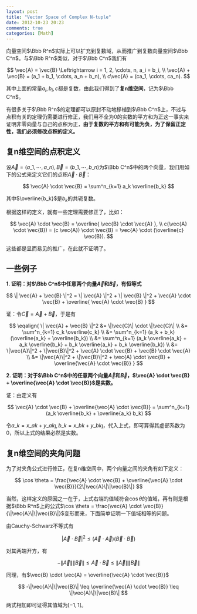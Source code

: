 ```yaml
---
layout: post
title: "Vector Space of Complex N-tuple"
date: 2012-10-23 20:23
comments: true
categories: [Math]
---
```


向量空间$\Bbb R^n$实际上可以扩充到复数域，从而推广到复数向量空间$\Bbb C^n$。与$\Bbb R^n$类似，对于$\Bbb C^n$我们有

$$
\vec{A} = \vec{B} \Leftrightarrow i = 1, 2, \cdots, n, a_i = b_i, \\
\vec{A} + \vec{B} = (a_1 + b_1, \cdots, a_n + b_n), \\
c\vec{A} = (ca_1, \cdots, ca_n).
$$

其中上面的常量$a_i, b_i, c$都是复数，由此我们得到了**复n维空间**，记为$\Bbb C^n$。

有很多关于$\Bbb R^n$的定理都可以原封不动地移植到$\Bbb C^n$上，不过与点积有关的定理仍需要进行修正，我们用不全为0的实数的平方和为正这一事实来证明非零向量与自己的点积为正，**由于复数的平方和有可能为负，为了保留正定性，我们必须修改点积的定义。**


## 复n维空间的点积定义

设$\vec{A} = (a\_1, \cdots, a\_n), \vec{B} = (b\_1, \cdots, b\_n)$为$\Bbb C^n$中的两个向量，我们用如下的公式来定义它们的点积$\vec{A} \cdot \vec{B}$：

$$
\vec{A} \cdot \vec{B} = \sum^n_{k=1} a_k \overline{b_k} 
$$

其中$\overline{b_k}$是$b_k$的共轭复数。

根据这样的定义，就有一些定理需要修正了，比如：

$$
\vec{A} \cdot \vec{B} = \overline{ \vec{B} \cdot \vec{A} }, \\
c(\vec{A} \cdot \vec{B}) = (c \vec{A}) \cdot \vec{B} = \vec{A} \cdot (\overline{c} \vec{B}).
$$

这些都是显而易见的推广，在此就不证明了。

## 一些例子

**1. 证明：对$\Bbb C^n$中任意两个向量$\vec{A}$和$\vec{B}$，有恒等式**

$$
\| \vec{A} + \vec{B} \|^2 = 
    \| \vec{A} \|^2 + \| \vec{B} \|^2 + 
    \vec{A} \cdot \vec{B} + 
    \overline{ \vec{A} \cdot \vec{B} }
$$

证：令$\vec{C} = \vec{A} + \vec{B}$，于是有

$$
\eqalign{
    \| \vec{A} + \vec{B} \|^2 
    &= \|\vec{C}\| \cdot \|\vec{C}\| \\
    &= \sum^n_{k=1} c_k \overline{c_k} \\
    &= \sum^n_{k=1} (a_k + b_k)(\overline{a_k} + \overline{b_k}) \\
    &= \sum^n_{k=1} (a_k \overline{a_k} + a_k \overline{b_k} + b_k \overline{a_k} + b_k \overline{b_k}) \\
    &= \|\vec{A}\|^2 + \|\vec{B}\|^2 + \vec{A} \cdot \vec{B} + \vec{B} \cdot \vec{A} \\
    &= \|\vec{A}\|^2 + \|\vec{B}\|^2 + \vec{A} \cdot \vec{B} + \overline{\vec{A} \cdot \vec{B}}
}
$$

**2. 证明：对于$\Bbb C^n$中的任意两个向量$\vec{A}$和$\vec{B}$，$\vec{A} \cdot \vec{B} + \overline{\vec{A} \cdot \vec{B}}$是实数。**

证：由定义有

$$
\vec{A} \cdot \vec{B} + \overline{\vec{A} \cdot \vec{B}} = \sum^n_{k=1} (a_k \overline{b_k} + \overline{a_k} b_k)
$$

令$a\_k = x\_{ak} + y\_{ak} \jmath, b\_k = x\_{bk} + y\_{bk} \jmath$，代入上式，即可算得其虚部系数为0，所以上式的结果必然是实数。 

## 复n维空间的夹角问题

为了对夹角公式进行修正，在复n维空间中，两个向量之间的夹角有如下定义：

$$
\cos \theta = \frac{\vec{A} \cdot \vec{B} + \overline{\vec{A} \cdot \vec{B}}}{2\|\vec{A}\|\|\vec{B}\|}
$$

当然，这样定义的原因之一在于，上式右端的值域符合$\cos \theta$的值域，再有则是根据$\Bbb R^n$上的公式$\cos \theta = \frac{\vec{A} \cdot \vec{B}}{\|\vec{A}\|\|\vec{B}\|}$变形而来，下面简单证明一下值域相等的问题。

由Cauchy-Schwarz不等式有

$$
| \vec{A} \cdot \vec{B} |^2 \leq (\vec{A} \cdot \vec{A})(\vec{B} \cdot \vec{B})
$$

对其两端开方，有

$$
-\|\vec{A}\|\|\vec{B}\| \leq 
\vec{A} \cdot \vec{B} \leq 
\|\vec{A}\|\|\vec{B}\|
$$

同理，有$\vec{B} \cdot \vec{A} = \overline{\vec{A} \cdot \vec{B}}$

$$
-\|\vec{A}\|\|\vec{B}\| \leq 
\overline{\vec{A} \cdot \vec{B}} \leq 
\|\vec{A}\|\|\vec{B}\|
$$

两式相加即可证得其值域为$\lbrack -1, 1 \rbrack$。

